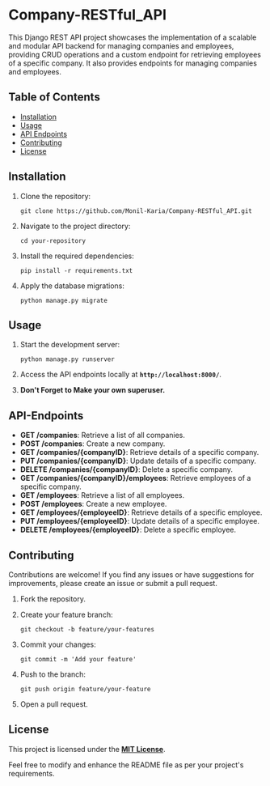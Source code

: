 # Company-RESTful_API
This Django REST API project showcases the implementation of a scalable and modular API backend for managing companies and employees, providing CRUD operations and a custom endpoint for retrieving employees of a specific company. It also provides endpoints for managing companies and employees.

## Table of Contents

- [Installation](#Installation)
- [Usage](#Usage)
- [API Endpoints](#API-Endpoints)
- [Contributing](#Contributing)
- [License](#License)

## Installation

1. Clone the repository:
    
    ```
    git clone https://github.com/Monil-Karia/Company-RESTful_API.git
    ```
    
2. Navigate to the project directory:
    
    ```
    cd your-repository
    ```
    
3. Install the required dependencies:
    
    ```
    pip install -r requirements.txt
    ```
    
4. Apply the database migrations:
    
    ```
    python manage.py migrate
    ```
    

## **Usage**

1. Start the development server:
    
    ```
    python manage.py runserver
    ```
    
2. Access the API endpoints locally at **`http://localhost:8000/`**.
3.  **Don't Forget to Make your own superuser.** 

## **API-Endpoints**

- **GET /companies**: Retrieve a list of all companies.
- **POST /companies**: Create a new company.
- **GET /companies/{companyID}**: Retrieve details of a specific company.
- **PUT /companies/{companyID}**: Update details of a specific company.
- **DELETE /companies/{companyID}**: Delete a specific company.
- **GET /companies/{companyID}/employees**: Retrieve employees of a specific company.
- **GET /employees**: Retrieve a list of all employees.
- **POST /employees**: Create a new employee.
- **GET /employees/{employeeID}**: Retrieve details of a specific employee.
- **PUT /employees/{employeeID}**: Update details of a specific employee.
- **DELETE /employees/{employeeID}**: Delete a specific employee.

## **Contributing**

Contributions are welcome! If you find any issues or have suggestions for improvements, please create an issue or submit a pull request.

1. Fork the repository.
2. Create your feature branch:
    
    ```
    git checkout -b feature/your-features
    ```
    
3. Commit your changes:
    
    ```
    git commit -m 'Add your feature'
    
    ```
    
4. Push to the branch:
    
    ```
    git push origin feature/your-feature
    ```
    
5. Open a pull request.

## **License**

This project is licensed under the **[MIT License]((https://github.com/git/git-scm.com/blob/main/MIT-LICENSE.txt))**.

Feel free to modify and enhance the README file as per your project's requirements.
